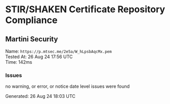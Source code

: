 # STIR/SHAKEN Certificate Repository Compliance

## Martini Security

Name: `https://p.mtsec.me/2e5a/W_hLpsbAqcMx.pem`\
Tested At: 26 Aug 24 17:56 UTC\
Time: 142ms

### Issues

no warning, or error, or notice date level issues were found

Generated: 26 Aug 24 18:03 UTC